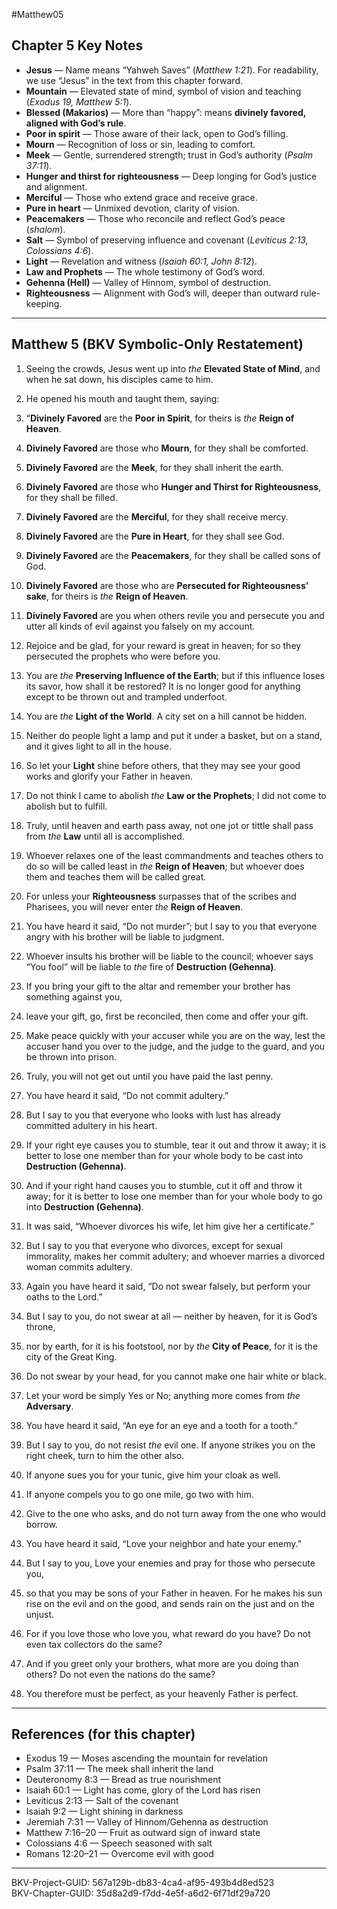 #Matthew05

## Chapter 5 Key Notes
- **Jesus** — Name means “Yahweh Saves” (*Matthew 1:21*). For readability, we use “Jesus” in the text from this chapter forward.  
- **Mountain** — Elevated state of mind, symbol of vision and teaching (*Exodus 19, Matthew 5:1*).  
- **Blessed (Makarios)** — More than “happy”: means **divinely favored, aligned with God’s rule**.  
- **Poor in spirit** — Those aware of their lack, open to God’s filling.  
- **Mourn** — Recognition of loss or sin, leading to comfort.  
- **Meek** — Gentle, surrendered strength; trust in God’s authority (*Psalm 37:11*).  
- **Hunger and thirst for righteousness** — Deep longing for God’s justice and alignment.  
- **Merciful** — Those who extend grace and receive grace.  
- **Pure in heart** — Unmixed devotion, clarity of vision.  
- **Peacemakers** — Those who reconcile and reflect God’s peace (*shalom*).  
- **Salt** — Symbol of preserving influence and covenant (*Leviticus 2:13, Colossians 4:6*).  
- **Light** — Revelation and witness (*Isaiah 60:1, John 8:12*).  
- **Law and Prophets** — The whole testimony of God’s word.  
- **Gehenna (Hell)** — Valley of Hinnom, symbol of destruction.  
- **Righteousness** — Alignment with God’s will, deeper than outward rule-keeping.  

---

## Matthew 5 (BKV Symbolic-Only Restatement)

1. Seeing the crowds, Jesus went up into _the_ **Elevated State of Mind**, and when he sat down, his disciples came to him.  

2. He opened his mouth and taught them, saying:  

3. “**Divinely Favored** are the **Poor in Spirit**, for theirs is _the_ **Reign of Heaven**.  

4. **Divinely Favored** are those who **Mourn**, for they shall be comforted.  

5. **Divinely Favored** are the **Meek**, for they shall inherit the earth.  

6. **Divinely Favored** are those who **Hunger and Thirst for Righteousness**, for they shall be filled.  

7. **Divinely Favored** are the **Merciful**, for they shall receive mercy.  

8. **Divinely Favored** are the **Pure in Heart**, for they shall see God.  

9. **Divinely Favored** are the **Peacemakers**, for they shall be called sons of God.  

10. **Divinely Favored** are those who are **Persecuted for Righteousness’ sake**, for theirs is _the_ **Reign of Heaven**.  

11. **Divinely Favored** are you when others revile you and persecute you and utter all kinds of evil against you falsely on my account.  

12. Rejoice and be glad, for your reward is great in heaven; for so they persecuted the prophets who were before you.  

13. You are _the_ **Preserving Influence of the Earth**; but if this influence loses its savor, how shall it be restored? It is no longer good for anything except to be thrown out and trampled underfoot.  

14. You are _the_ **Light of the World**. A city set on a hill cannot be hidden.  

15. Neither do people light a lamp and put it under a basket, but on a stand, and it gives light to all in the house.  

16. So let your **Light** shine before others, that they may see your good works and glorify your Father in heaven.  

17. Do not think I came to abolish _the_ **Law or the Prophets**; I did not come to abolish but to fulfill.  

18. Truly, until heaven and earth pass away, not one jot or tittle shall pass from _the_ **Law** until all is accomplished.  

19. Whoever relaxes one of the least commandments and teaches others to do so will be called least in _the_ **Reign of Heaven**; but whoever does them and teaches them will be called great.  

20. For unless your **Righteousness** surpasses that of the scribes and Pharisees, you will never enter _the_ **Reign of Heaven**.  

21. You have heard it said, “Do not murder”; but I say to you that everyone angry with his brother will be liable to judgment.  

22. Whoever insults his brother will be liable to the council; whoever says “You fool” will be liable to _the_ fire of **Destruction (Gehenna)**.  

23. If you bring your gift to the altar and remember your brother has something against you,  

24. leave your gift, go, first be reconciled, then come and offer your gift.  

25. Make peace quickly with your accuser while you are on the way, lest the accuser hand you over to the judge, and the judge to the guard, and you be thrown into prison.  

26. Truly, you will not get out until you have paid the last penny.  

27. You have heard it said, “Do not commit adultery.”  

28. But I say to you that everyone who looks with lust has already committed adultery in his heart.  

29. If your right eye causes you to stumble, tear it out and throw it away; it is better to lose one member than for your whole body to be cast into **Destruction (Gehenna)**.  

30. And if your right hand causes you to stumble, cut it off and throw it away; for it is better to lose one member than for your whole body to go into **Destruction (Gehenna)**.  

31. It was said, “Whoever divorces his wife, let him give her a certificate.”  

32. But I say to you that everyone who divorces, except for sexual immorality, makes her commit adultery; and whoever marries a divorced woman commits adultery.  

33. Again you have heard it said, “Do not swear falsely, but perform your oaths to the Lord.”  

34. But I say to you, do not swear at all — neither by heaven, for it is God’s throne,  

35. nor by earth, for it is his footstool, nor by _the_ **City of Peace**, for it is the city of the Great King.  

36. Do not swear by your head, for you cannot make one hair white or black.  

37. Let your word be simply Yes or No; anything more comes from _the_ **Adversary**.  

38. You have heard it said, “An eye for an eye and a tooth for a tooth.”  

39. But I say to you, do not resist _the_ evil one. If anyone strikes you on the right cheek, turn to him the other also.  

40. If anyone sues you for your tunic, give him your cloak as well.  

41. If anyone compels you to go one mile, go two with him.  

42. Give to the one who asks, and do not turn away from the one who would borrow.  

43. You have heard it said, “Love your neighbor and hate your enemy.”  

44. But I say to you, Love your enemies and pray for those who persecute you,  

45. so that you may be sons of your Father in heaven. For he makes his sun rise on the evil and on the good, and sends rain on the just and on the unjust.  

46. For if you love those who love you, what reward do you have? Do not even tax collectors do the same?  

47. And if you greet only your brothers, what more are you doing than others? Do not even the nations do the same?  

48. You therefore must be perfect, as your heavenly Father is perfect.  

---

## References (for this chapter)
- Exodus 19 — Moses ascending the mountain for revelation  
- Psalm 37:11 — The meek shall inherit the land  
- Deuteronomy 8:3 — Bread as true nourishment  
- Isaiah 60:1 — Light has come, glory of the Lord has risen  
- Leviticus 2:13 — Salt of the covenant  
- Isaiah 9:2 — Light shining in darkness  
- Jeremiah 7:31 — Valley of Hinnom/Gehenna as destruction  
- Matthew 7:16–20 — Fruit as outward sign of inward state  
- Colossians 4:6 — Speech seasoned with salt  
- Romans 12:20–21 — Overcome evil with good  

---
BKV-Project-GUID: 567a129b-db83-4ca4-af95-493b4d8ed523  
BKV-Chapter-GUID: 35d8a2d9-f7dd-4e5f-a6d2-6f71df29a720

